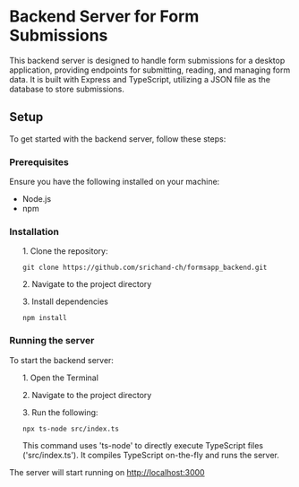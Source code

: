 <h1>Backend Server for Form Submissions</h1>

<p>This backend server is designed to handle form submissions for a desktop application, providing endpoints for submitting, reading, and managing form data. It is built with Express and TypeScript, utilizing a JSON file as the database to store submissions.</p>

<h2>Setup</h2>

<p>To get started with the backend server, follow these steps:</p>

<h3>Prerequisites</h3>

<p>Ensure you have the following installed on your machine:</p>

<ul>
  <li>Node.js</li>
  <li>npm</li>
</ul>

<h3>Installation</h3>

<ul>

<p>1. Clone the repository: </p>

<pre><code>git clone https://github.com/srichand-ch/formsapp_backend.git</code></pre>

<p>2. Navigate to the project directory</p>

<p>3. Install dependencies</p>

<pre><code>npm install</code></pre>

</ul>

<h3>Running the server</h3>

<p>To start the backend server:</p>

<ul>

<p>1. Open the Terminal</p>

<p>2. Navigate to the project directory</p>

<p>3. Run the following: </p>

<pre><code>npx ts-node src/index.ts</code></pre>

<p>This command uses 'ts-node' to directly execute TypeScript files ('src/index.ts'). It compiles TypeScript on-the-fly and runs the server.</p>

</ul>

<p>The server will start running on <a href="http://localhost:3000">http://localhost:3000</a></p>
